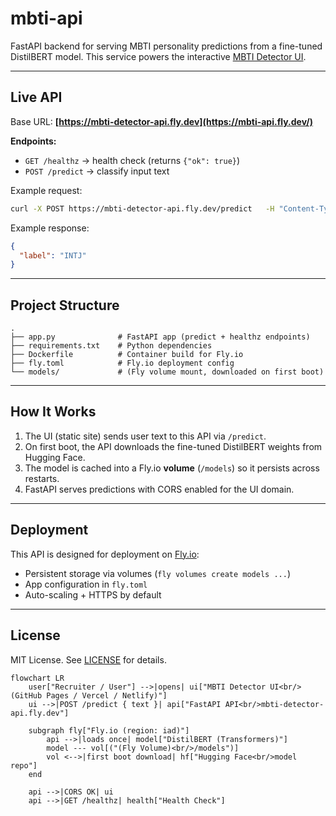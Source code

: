 # mbti-api
FastAPI backend for serving MBTI personality predictions from a fine-tuned DistilBERT model.   This service powers the interactive [MBTI Detector UI](https://github.com/wbmartin00/mbti-personality-detector-ui).


---

##  Live API

Base URL: **[https://mbti-detector-api.fly.dev](https://mbti-api.fly.dev/)**

**Endpoints:**

- `GET /healthz` → health check (returns `{"ok": true}`)
- `POST /predict` → classify input text

Example request:

```bash
curl -X POST https://mbti-detector-api.fly.dev/predict   -H "Content-Type: application/json"   -d '{"text":"I love planning and abstract problem-solving."}'
```

Example response:

```json
{
  "label": "INTJ"
}
```

---

##  Project Structure

```
.
├── app.py              # FastAPI app (predict + healthz endpoints)
├── requirements.txt    # Python dependencies
├── Dockerfile          # Container build for Fly.io
├── fly.toml            # Fly.io deployment config
└── models/             # (Fly volume mount, downloaded on first boot)
```

---

##  How It Works

1. The UI (static site) sends user text to this API via `/predict`.
2. On first boot, the API downloads the fine-tuned DistilBERT weights from Hugging Face.
3. The model is cached into a Fly.io **volume** (`/models`) so it persists across restarts.
4. FastAPI serves predictions with CORS enabled for the UI domain.

---

##  Deployment

This API is designed for deployment on [Fly.io](https://fly.io):

- Persistent storage via volumes (`fly volumes create models ...`)
- App configuration in `fly.toml`
- Auto-scaling + HTTPS by default

---

##  License

MIT License. See [LICENSE](LICENSE) for details.


```mermaid
flowchart LR
    user["Recruiter / User"] -->|opens| ui["MBTI Detector UI<br/>(GitHub Pages / Vercel / Netlify)"]
    ui -->|POST /predict { text }| api["FastAPI API<br/>mbti-detector-api.fly.dev"]

    subgraph fly["Fly.io (region: iad)"]
        api -->|loads once| model["DistilBERT (Transformers)"]
        model --- vol[("(Fly Volume)<br/>/models")]
        vol <-->|first boot download| hf["Hugging Face<br/>model repo"]
    end

    api -->|CORS OK| ui
    api -->|GET /healthz| health["Health Check"]
